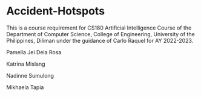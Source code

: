 # Accident-Hotspots
This is a course requirement for CS180 Artificial Intelligence Course of the Department of Computer Science, College of Engineering, University of the Philippines, Diliman under the guidance of Carlo Raquel for AY 2022-2023.

Pamella Jei Dela Rosa

Katrina Mislang

Nadinne Sumulong

Mikhaela Tapia
